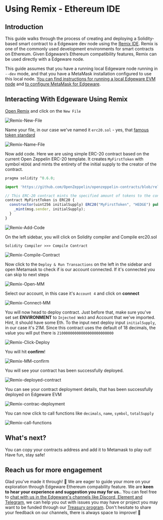 # Using Remix - Ethereum IDE

## Introduction

This guide walks through the process of creating and deploying a Solidity-based smart contract to a Edgeware dev node using the [Remix IDE](https://remix.ethereum.org/). Remix is one of the commonly used development environments for smart contracts on Ethereum. Given Edgeware’s Ethereum compatibility features, Remix can be used directly with a Edgeware node.

This guide assumes that you have a running local Edgeware node running in `--dev` mode, and that you have a MetaMask installation configured to use this local node. [You can find instructions for running a local Edgeware EVM node](https://github.com/hicommonwealth/edgeware-documentation/blob/master/docs/quickstart/evm-introduction/setting-up-a-local-node.md) and [to configure MetaMask for Edgeware](https://github.com/hicommonwealth/edgeware-documentation/blob/master/docs/quickstart/evm-introduction/interacting-with-a-edgeware-node-using-metamask.md).

## Interacting With Edgeware Using Remix

[Open Remix](https://remix.ethereum.org/) and click on the `New File`

![Remix-New-File](../../.gitbook/assets/remix-new-file.png)

Name your file, in our case we've named it `erc20.sol` - yes, that [famous token standard](https://eips.ethereum.org/EIPS/eip-20)

![Remix-Name-File](../../.gitbook/assets/remix-name-file.png)

Now add code. Here we are using simple ERC-20 contract based on the current Open Zeppelin ERC-20 template. It creates `MyFirstToken` with symbol `HEDGE` and mints the entirety of the initial supply to the creator of the contract.

```javascript
pragma solidity ^0.6.0;

import 'https://github.com/OpenZeppelin/openzeppelin-contracts/blob/release-v3.1.0/contracts/token/ERC20/ERC20.sol';

// This ERC-20 contract mints the specified amount of tokens to the contract creator.
contract MyFirstToken is ERC20 {
  constructor(uint256 initialSupply) ERC20("MyFirstToken", "HEDGE") public {
    _mint(msg.sender, initialSupply);
  }
}
```

![Remix-Add-Code](../../.gitbook/assets/remix-add-code.png)

On the left sidebar, you will click on Solidity compiler and Compile erc20.sol

```text
Solidity Compiler >>> Compile Contract
```

![Remix-Compile-Contract](../../.gitbook/assets/remix-compile-contract.png)

Now click to the `Deploy & Run Transactions` on the left in the sidebar and open Metamask to check if is our account connected. If it's connected you can skip to next steps

![Remix-Open-MM](../../.gitbook/assets/remix-open-mm.png)

Select our account, in this case it's `Account 4` and click on **connect**

![Remix-Connect-MM](../../.gitbook/assets/remix-connect-mm.png)

You will now head to deploy contract. Just before that, make sure you've set set **ENVIRONMENT** to `Injected Web3` and Account that we've imported. Hint, it should have some Eth. To the input next deploy input `initialSupply`, in our case it's 21M. Since this contract uses the default of 18 decimals, the value you will put there is `21000000000000000000000000`

![Remix-Click-Deploy](../../.gitbook/assets/remix-click-deploy.png)

You will hit **confirm**!

![Remix-MM-confirm](../../.gitbook/assets/remix-mm-confirm.png)

You will see your contract has been successfully deployed.

![Remix-deployed-contract](../../.gitbook/assets/remix-deployed-contract.png)

You can see your contract deployment details, that has been successfully deployed on Edgeware EVM

![Remix-contrac-deployment](../../.gitbook/assets/remix-contract-deployment.png)

You can now click to call functions like `decimals`, `name`, `symbol`, `totalSupply`

![Remix-call-functions](../../.gitbook/assets/remix-call-functions.png)

## What's next?

You can copy your contracts address and add it to Metamask to play out! Have fun, stay safe!

## Reach us for more engagement

Glad you've made it through! 🥰 We are eager to guide your more on your exploration through Edgeware Ethereum compability feature. We are **keen to hear your experience and suggestion you may for us.**. You can feel free to [chat with us in the Edgeware's channels like Discord, Element and Telegram](https://linktr.ee/edg_developers), we can help you out with issues you may have or project you may want to be funded through our [Treasury program](https://docs.edgewa.re/edgeware-runtime/treasury). Don't hesitate to share your feedback on our channels, there is always space to improve! 🙌

